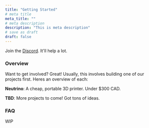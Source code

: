 ```yaml
---
title: "Getting Started"
# meta title
meta_title: ""
# meta description
description: "This is meta description"
# save as draft
draft: false
---
```


Join the [Discord](https://discord.com/invite/VZFWGp7FHZ). It'll help a lot.

### Overview

Want to get involved? Great! Usually, this involves building one of our projects first. Heres an overview of each:

**Neutrino**: A cheap, portable 3D printer. Under $300 CAD.

**TBD**: More projects to come! Got tons of ideas.

### FAQ

WIP
